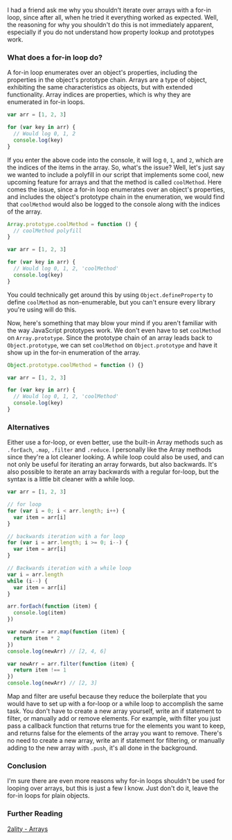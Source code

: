I had a friend ask me why you shouldn't iterate over arrays with a for-in loop, since after all, when he tried it everything worked as expected. Well, the reasoning for why you shouldn't do this is not immediately apparent, especially if you do not understand how property lookup and prototypes work.

### What does a for-in loop do?

A for-in loop enumerates over an object's properties, including the properties in the object's prototype chain. Arrays are a type of object, exhibiting the same characteristics as objects, but with extended functionality. Array indices are properties, which is why they are enumerated in for-in loops.

```javascript
var arr = [1, 2, 3]

for (var key in arr) {
  // Would log 0, 1, 2
  console.log(key)
}
```

If you enter the above code into the console, it will log `0`, `1`, and `2`, which are the indices of the items in the array. So, what's the issue? Well, let's just say we wanted to include a polyfill in our script that implements some cool, new upcoming feature for arrays and that the method is called `coolMethod`. Here comes the issue, since a for-in loop enumerates over an object's properties, and includes the object's prototype chain in the enumeration, we would find that `coolMethod` would also be logged to the console along with the indices of the array.

```javascript
Array.prototype.coolMethod = function () {
  // coolMethod polyfill
}

var arr = [1, 2, 3]

for (var key in arr) {
  // Would log 0, 1, 2, 'coolMethod'
  console.log(key)
}
```

You could technically get around this by using `Object.defineProperty` to define `coolMethod` as non-enumerable, but you can't ensure every library you're using will do this.

Now, here's something that may blow your mind if you aren't familiar with the way JavaScript prototypes work. We don't even have to set `coolMethod` on `Array.prototype`. Since the prototype chain of an array leads back to `Object.prototype`, we can set `coolMethod` on `Object.prototype` and have it show up in the for-in enumeration of the array.

```javascript
Object.prototype.coolMethod = function () {}

var arr = [1, 2, 3]

for (var key in arr) {
  // Would log 0, 1, 2, 'coolMethod'
  console.log(key)
}
```

### Alternatives

Either use a for-loop, or even better, use the built-in Array methods such as `.forEach`, `.map`, `.filter` and `.reduce`. I personally like the Array methods since they're a lot cleaner looking. A while loop could also be used, and can not only be useful for iterating an array forwards, but also backwards. It's also possible to iterate an array backwards with a regular for-loop, but the syntax is a little bit cleaner with a while loop.

```javascript
var arr = [1, 2, 3]

// for loop
for (var i = 0; i < arr.length; i++) {
  var item = arr[i]
}

// backwards iteration with a for loop
for (var i = arr.length; i >= 0; i--) {
  var item = arr[i]
}

// Backwards iteration with a while loop
var i = arr.length
while (i--) {
  var item = arr[i]
}

arr.forEach(function (item) {
  console.log(item)
})

var newArr = arr.map(function (item) {
  return item * 2
})
console.log(newArr) // [2, 4, 6]

var newArr = arr.filter(function (item) {
  return item !== 1
})
console.log(newArr) // [2, 3]
```

Map and filter are useful because they reduce the boilerplate that you would have to set up with a for-loop or a while loop to accomplish the same task. You don't have to create a new array yourself, write an if statement to filter, or manually add or remove elements. For example, with filter you just pass a callback function that returns true for the elements you want to keep, and returns false for the elements of the array you want to remove. There's no need to create a new array, write an if statement for filtering, or manually adding to the new array with `.push`, it's all done in the background.

### Conclusion

I'm sure there are even more reasons why for-in loops shouldn't be used for looping over arrays, but this is just a few I know. Just don't do it, leave the for-in loops for plain objects.

### Further Reading

[2ality - Arrays](http://www.2ality.com/2012/12/arrays.html)
